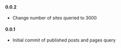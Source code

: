 #### 0.0.2
* Change number of sites queried to 3000

#### 0.0.1
* Initial commit of published posts and pages query
